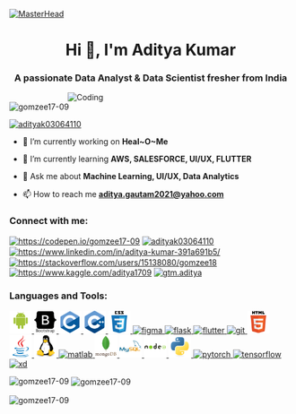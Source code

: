 [![MasterHead](https://camo.githubusercontent.com/b502fb42f215811a5a7a2ae4383646e901a77ca8b71f12dbabc6324f88983c78/68747470733a2f2f74342e667463646e2e6e65742f6a70672f30322f37382f33372f34372f3336305f465f3237383337343733385f7970526e3075744f566e656275686d7053724469776b7a46736471456d3061612e6a7067)](https://gomzee17-09.io)
<h1 align="center">Hi 👋, I'm Aditya Kumar</h1>
<h3 align="center">A passionate Data Analyst & Data Scientist fresher from India</h3>
<img align="right" alt="Coding" width="400" src="https://repository-images.githubusercontent.com/462900780/0a10af70-6cbf-46df-9071-0ff586a3b1d6">

<p align="left"> <img src="https://komarev.com/ghpvc/?username=gomzee17-09&label=Profile%20views&color=0e75b6&style=flat" alt="gomzee17-09" /> </p>


<p align="left"> <a href="https://twitter.com/adityak03064110" target="blank"><img src="https://img.shields.io/twitter/follow/adityak03064110?logo=twitter&style=for-the-badge" alt="adityak03064110" /></a> </p>

- 🔭 I’m currently working on **Heal~O~Me**

- 🌱 I’m currently learning **AWS, SALESFORCE, UI/UX, FLUTTER**

- 💬 Ask me about **Machine Learning, UI/UX, Data Analytics**

- 📫 How to reach me **aditya.gautam2021@yahoo.com**

<h3 align="left">Connect with me:</h3>
<p align="left">
<a href="https://codepen.io/https://codepen.io/gomzee17-09" target="blank"><img align="center" src="https://raw.githubusercontent.com/rahuldkjain/github-profile-readme-generator/master/src/images/icons/Social/codepen.svg" alt="https://codepen.io/gomzee17-09" height="30" width="40" /></a>
<a href="https://twitter.com/adityak03064110" target="blank"><img align="center" src="https://raw.githubusercontent.com/rahuldkjain/github-profile-readme-generator/master/src/images/icons/Social/twitter.svg" alt="adityak03064110" height="30" width="40" /></a>
<a href="https://linkedin.com/in/https://www.linkedin.com/in/aditya-kumar-391a691b5/" target="blank"><img align="center" src="https://raw.githubusercontent.com/rahuldkjain/github-profile-readme-generator/master/src/images/icons/Social/linked-in-alt.svg" alt="https://www.linkedin.com/in/aditya-kumar-391a691b5/" height="30" width="40" /></a>
<a href="https://stackoverflow.com/users/https://stackoverflow.com/users/15138080/gomzee18" target="blank"><img align="center" src="https://raw.githubusercontent.com/rahuldkjain/github-profile-readme-generator/master/src/images/icons/Social/stack-overflow.svg" alt="https://stackoverflow.com/users/15138080/gomzee18" height="30" width="40" /></a>
<a href="https://kaggle.com/https://www.kaggle.com/aditya1709" target="blank"><img align="center" src="https://raw.githubusercontent.com/rahuldkjain/github-profile-readme-generator/master/src/images/icons/Social/kaggle.svg" alt="https://www.kaggle.com/aditya1709" height="30" width="40" /></a>
<a href="https://instagram.com/gtm.aditya" target="blank"><img align="center" src="https://raw.githubusercontent.com/rahuldkjain/github-profile-readme-generator/master/src/images/icons/Social/instagram.svg" alt="gtm.aditya" height="30" width="40" /></a>
</p>

<h3 align="left">Languages and Tools:</h3>
<p align="left"> <a href="https://developer.android.com" target="_blank" rel="noreferrer"> <img src="https://raw.githubusercontent.com/devicons/devicon/master/icons/android/android-original-wordmark.svg" alt="android" width="40" height="40"/> </a> <a href="https://getbootstrap.com" target="_blank" rel="noreferrer"> <img src="https://raw.githubusercontent.com/devicons/devicon/master/icons/bootstrap/bootstrap-plain-wordmark.svg" alt="bootstrap" width="40" height="40"/> </a> <a href="https://www.cprogramming.com/" target="_blank" rel="noreferrer"> <img src="https://raw.githubusercontent.com/devicons/devicon/master/icons/c/c-original.svg" alt="c" width="40" height="40"/> </a> <a href="https://www.w3schools.com/cpp/" target="_blank" rel="noreferrer"> <img src="https://raw.githubusercontent.com/devicons/devicon/master/icons/cplusplus/cplusplus-original.svg" alt="cplusplus" width="40" height="40"/> </a> <a href="https://www.w3schools.com/css/" target="_blank" rel="noreferrer"> <img src="https://raw.githubusercontent.com/devicons/devicon/master/icons/css3/css3-original-wordmark.svg" alt="css3" width="40" height="40"/> </a> <a href="https://www.figma.com/" target="_blank" rel="noreferrer"> <img src="https://www.vectorlogo.zone/logos/figma/figma-icon.svg" alt="figma" width="40" height="40"/> </a> <a href="https://flask.palletsprojects.com/" target="_blank" rel="noreferrer"> <img src="https://www.vectorlogo.zone/logos/pocoo_flask/pocoo_flask-icon.svg" alt="flask" width="40" height="40"/> </a> <a href="https://flutter.dev" target="_blank" rel="noreferrer"> <img src="https://www.vectorlogo.zone/logos/flutterio/flutterio-icon.svg" alt="flutter" width="40" height="40"/> </a> <a href="https://git-scm.com/" target="_blank" rel="noreferrer"> <img src="https://www.vectorlogo.zone/logos/git-scm/git-scm-icon.svg" alt="git" width="40" height="40"/> </a> <a href="https://www.w3.org/html/" target="_blank" rel="noreferrer"> <img src="https://raw.githubusercontent.com/devicons/devicon/master/icons/html5/html5-original-wordmark.svg" alt="html5" width="40" height="40"/> </a> <a href="https://www.java.com" target="_blank" rel="noreferrer"> <img src="https://raw.githubusercontent.com/devicons/devicon/master/icons/java/java-original.svg" alt="java" width="40" height="40"/> </a> <a href="https://www.linux.org/" target="_blank" rel="noreferrer"> <img src="https://raw.githubusercontent.com/devicons/devicon/master/icons/linux/linux-original.svg" alt="linux" width="40" height="40"/> </a> <a href="https://www.mathworks.com/" target="_blank" rel="noreferrer"> <img src="https://upload.wikimedia.org/wikipedia/commons/2/21/Matlab_Logo.png" alt="matlab" width="40" height="40"/> </a> <a href="https://www.mongodb.com/" target="_blank" rel="noreferrer"> <img src="https://raw.githubusercontent.com/devicons/devicon/master/icons/mongodb/mongodb-original-wordmark.svg" alt="mongodb" width="40" height="40"/> </a> <a href="https://www.mysql.com/" target="_blank" rel="noreferrer"> <img src="https://raw.githubusercontent.com/devicons/devicon/master/icons/mysql/mysql-original-wordmark.svg" alt="mysql" width="40" height="40"/> </a> <a href="https://nodejs.org" target="_blank" rel="noreferrer"> <img src="https://raw.githubusercontent.com/devicons/devicon/master/icons/nodejs/nodejs-original-wordmark.svg" alt="nodejs" width="40" height="40"/> </a> <a href="https://www.python.org" target="_blank" rel="noreferrer"> <img src="https://raw.githubusercontent.com/devicons/devicon/master/icons/python/python-original.svg" alt="python" width="40" height="40"/> </a> <a href="https://pytorch.org/" target="_blank" rel="noreferrer"> <img src="https://www.vectorlogo.zone/logos/pytorch/pytorch-icon.svg" alt="pytorch" width="40" height="40"/> </a> <a href="https://www.tensorflow.org" target="_blank" rel="noreferrer"> <img src="https://www.vectorlogo.zone/logos/tensorflow/tensorflow-icon.svg" alt="tensorflow" width="40" height="40"/> </a> <a href="https://www.adobe.com/products/xd.html" target="_blank" rel="noreferrer"> <img src="https://cdn.worldvectorlogo.com/logos/adobe-xd.svg" alt="xd" width="40" height="40"/> </a> </p>

<p><img align="left" src="https://github-readme-stats.vercel.app/api/top-langs?username=gomzee17-09&show_icons=true&locale=en&layout=compact" alt="gomzee17-09" /></p>

<p>&nbsp;<img align="center" src="https://github-readme-stats.vercel.app/api?username=gomzee17-09&show_icons=true&locale=en" alt="gomzee17-09" /></p>

<p><img align="center" src="https://github-readme-streak-stats.herokuapp.com/?user=gomzee17-09&" alt="gomzee17-09" /></p>
